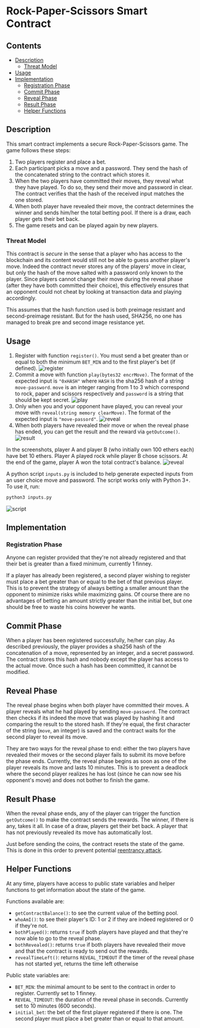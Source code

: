# Rock-Paper-Scissors Smart Contract

## Contents

* [Description](#description)
    * [Threat Model](#threat-model)
* [Usage](#usage)
* [Implementation](#implementation)
    * [Registration Phase](#registration-phase)
    * [Commit Phase](#commit-phase)
    * [Reveal Phase](#reveal-phase)
    * [Result Phase](#result-phase)
    * [Helper Functions](#helper-functions)


## Description

This smart contract implements a secure Rock-Paper-Scissors game. The game follows these steps:
1. Two players register and place a bet.
2. Each participant picks a move and a password. They send the hash of the concatenated string to the contract which stores it.
3. When the two players have committed their moves, they reveal what they have played. To do so, they send their move and password in clear. The contract verifies that the hash of the received input matches the one stored.
4. When both player have revealed their move, the contract determines the winner and sends him/her the total betting pool. If there is a draw, each player gets their bet back.
5. The game resets and can be played again by new players.

### Threat Model

This contract is *secure* in the sense that a player who has access to the blockchain and its content would still not be able to guess another player's move. Indeed the contract never stores any of the players' move in clear, but only the hash of the move salted with a password only known to the player. Since players cannot change their move during the reveal phase (after they have both committed their choice), this effectively ensures that an opponent could not cheat by looking at transaction data and playing accordingly.

This assumes that the hash function used is both preimage resistant  and second-preimage resistant. But for the hash used, SHA256, no one has managed to break pre and second image resistance yet.


## Usage

1. Register with function `register()`. You must send a bet greater than or equal to both the minimum `BET_MIN` and to the first player's bet (if defined).
![register](images/register.png)
2. Commit a move with function `play(bytes32 encrMove)`. The format of the expected input is `"0xHASH"` where `HASH` is the sha256 hash of a string `move-password`. `move` is an integer ranging from 1 to 3 which correspond to rock, paper and scissors respectively and `password` is a string that should be kept secret.
![play](images/play.png)
3. Only when you and your opponent have played, you can reveal your move with `reveal(string memory clearMove)`. The format of the expected input is `"move-passord"`.
![reveal](images/reveal.png)
4. When both players have revealed their move or when the reveal phase has ended, you can get the result and the reward via `getOutcome()`.
![result](images/result.png)

In the screenshots, player A and player B (who initially own 100 ethers each) have bet 10 ethers. Player A played rock while player B chose scissors. At the end of the game, player A won the total contract's balance.
![reveal](images/gains.png)

A python script `inputs.py` is included to help generate expected inputs from an user choice move and password. The script works only with Python 3+. To use it, run:
```sh
python3 inputs.py
```
![script](images/script.png)


## Implementation

### Registration Phase

Anyone can register provided that they're not already registered and that their bet is greater than a fixed minimum, currently 1 finney.

If a player has already been registered, a second player wishing to register must place a bet greater than or equal to the bet of that previous player. This is to prevent the strategy of always betting a smaller amount than the opponent to minimize risks while maximizing gains. Of course there are no advantages of betting an amount strictly greater than the initial bet, but one should be free to waste his coins however he wants.

## Commit Phase

When a player has been registered successfully, he/her can play. As described previously, the player provides a sha256 hash of the concatenation of a move, represented by an integer, and a secret password. The contract stores this hash and nobody except the player has access to the actual move. Once such a hash has been committed, it cannot be modified.

## Reveal Phase

The reveal phase begins when both player have committed their moves. A player reveals what he had played by sending `move-password`. The contract then checks if its indeed the move that was played by hashing it and comparing the result to the stored hash. If they're equal, the first character of the string (`move`, an integer) is saved and the contract waits for the second player to reveal its move.

They are two ways for the reveal phase to end: either the two players have revealed their moves or the second player fails to submit its move before the phase ends. Currently, the reveal phase begins as soon as one of the player reveals its move and lasts 10 minutes. This is to prevent a deadlock where the second player realizes he has lost (since he can now see his opponent's move) and does not bother to finish the game.

## Result Phase

When the reveal phase ends, any of the player can trigger the function `getOutcome()` to make the contract sends the rewards. The winner, if there is any, takes it all. In case of a draw, players get their bet back. A player that has not previously revealed its move has automatically lost.

Just before sending the coins, the contract resets the state of the game. This is done in this order to prevent potential [reentrancy attack](https://solidity.readthedocs.io/en/v0.4.24/security-considerations.html#re-entrancy).

## Helper Functions

At any time, players have access to public state variables and helper functions to get information about the state of the game.

Functions available are:
* `getContractBalance()`: to see the current value of the betting pool.
* `whoAmI()`: to see their player's ID: 1 or 2 if they are indeed registered or 0 if they're not.
* `bothPlayed()`: returns `true` if both players have played and that they're now able to go to the reveal phase.
* `bothRevealed()`: returns `true` if both players have revealed their move and that the contract is ready to send out the rewards.
* `revealTimeLeft()`: returns `REVEAL_TIMEOUT` if the timer of the reveal phase has not started yet, returns the time left otherwise

Public state variables are:
* `BET_MIN`: the minimal amount to be sent to the contract in order to register. Currently set to 1 finney.
* `REVEAL_TIMEOUT`: the duration of the reveal phase in seconds. Currently set to 10 minutes (600 seconds).
* `initial_bet`: the bet of the first player registered if there is one. The second player must place a bet greater than or equal to that amount.
